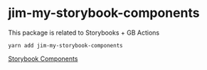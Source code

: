 # jim-my-storybook-components

This package is related to Storybooks + GB Actions

```
yarn add jim-my-storybook-components
```

[Storybook Components](https://theguybyte.github.io/sb-components/)